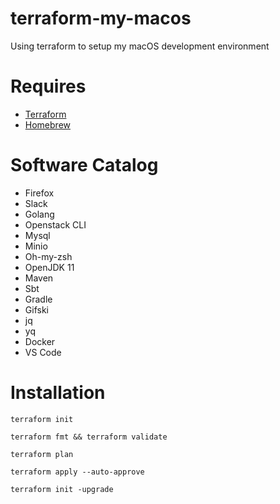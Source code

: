 # terraform-my-macos
Using terraform to setup my macOS development environment

# Requires

- [Terraform](https://www.terraform.io/downloads)
- [Homebrew](https://brew.sh/)

# Software Catalog

- Firefox
- Slack
- Golang
- Openstack CLI
- Mysql
- Minio
- Oh-my-zsh
- OpenJDK 11
- Maven
- Sbt
- Gradle
- Gifski
- jq
- yq
- Docker
- VS Code


# Installation

```
terraform init
```

```
terraform fmt && terraform validate
```

```
terraform plan
```

```
terraform apply --auto-approve
```

```
terraform init -upgrade
```